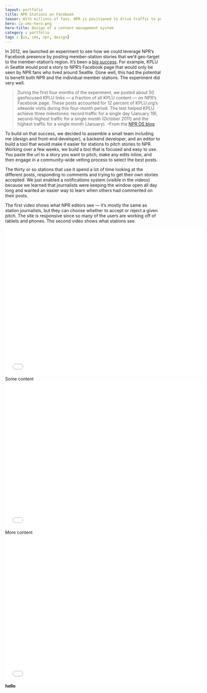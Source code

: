 ```yaml
---
layout: portfolio
title: NPR Stations on Facebook
teaser: With millions of fans, NPR is positioned to drive traffic to public radio member stations like no one else.
hero: cp-cms-hero.png
hero-title: Design of a content management system
category : portfolio
tags : [ux, cms, npr, design]
---
```


In 2012, we launched an experiment to see how we could leverage NPR’s Facebook presence by posting member-station stories that we’d geo-target to the member-station’s region. It’s been a [big success](http://www.niemanlab.org/2012/02/how-npr-drove-traffic-to-a-local-station-by-geotargeting-stories-on-facebook/?hq_e=el&hq_m=2040998&hq_l=1&hq_v=437cc910b2). For example, KPLU in Seattle would post a story to NPR’s Facebook page that would only be seen by NPR fans who lived around Seattle. Done well, this had the potential to benefit both NPR and the individual member stations. The experiment did very well.

>During the first four months of the experiment, we posted about 50 geofocused KPLU links — a fraction of all KPLU content — on NPR’s Facebook page. These posts accounted for 12 percent of KPLU.org’s sitewide visits during this four-month period. The test helped KPLU achieve three milestones: record traffic for a single day (January 19), second-highest traffic for a single month (October 2011) and the highest traffic for a single month (January). 
>–From the [NPR DS blog](http://digitalservices.npr.org/post/how-were-experimenting-member-station-content-nprs-facebook-page)

To build on that success, we decided to assemble a small team including me (design and front-end developer), a backend developer, and an editor to build a tool that would make it easier for stations to pitch stories to NPR. Working over a few weeks, we build a tool that is focused and easy to use. You paste the url to a story you want to pitch, make any edits inline, and then engage in a community-wide vetting process to select the best posts.

The thirty or so stations that use it spend a lot of time looking at the different posts, responding to comments and trying to get their own stories accepted. We just enabled a notifications system (visible in the videos) because we learned that journalists were keeping the window open all day long and wanted an easier way to learn when others had commented on their posts.

The first video shows what NPR editors see — it’s mostly the same as station journalists, but they can choose whether to accept or reject a given pitch. The site is responsive since so many of the users are working off of tablets and phones. The second video shows what stations see.

<iframe src="//player.vimeo.com/video/61651125" width="640" height="480" frameborder="0" > </iframe>
Some content
<iframe src="//player.vimeo.com/video/61651127" width="640" height="480" frameborder="0"> </iframe>
More content
<iframe width="640" height="480" src="//www.youtube.com/embed/VlOxlSOr3_M" frameborder="0"> </iframe>
<div><b>hello</b></div>


